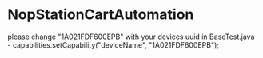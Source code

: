 # NopStationCartAutomation

please change "1A021FDF600EPB" with your devices uuid in BaseTest.java - capabilities.setCapability("deviceName", "1A021FDF600EPB");
